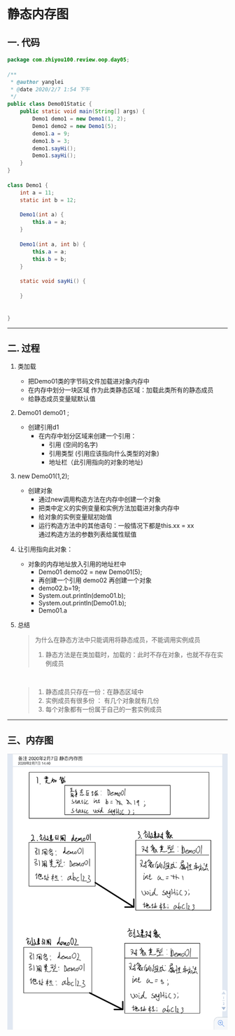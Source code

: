 # 静态内存图  
## 一. 代码
```java
package com.zhiyou100.review.oop.day05;

/**
 * @author yanglei
 * @date 2020/2/7 1:54 下午
 */
public class Demo01Static {
    public static void main(String[] args) {
        Demo1 demo1 = new Demo1(1, 2);
        Demo1 demo2 = new Demo1(5);
        demo1.a = 9;
        demo1.b = 3;
        demo1.sayHi();
        Demo1.sayHi();
    }
}

class Demo1 {
    int a = 11;
    static int b = 12;

    Demo1(int a) {
        this.a = a;
    }

    Demo1(int a, int b) {
        this.a = a;
        this.b = b;
    }

    static void sayHi() {

    }


}

```
***
## 二. 过程
1. 类加载
   * 把Demo01类的字节码文件加载进对象内存中
   * 在内存中划分一块区域 作为此类静态区域：加载此类所有的静态成员
   * 给静态成员变量赋默认值
   
1. Demo01 demo01 ; 
   * 创建引用d1
        * 在内存中划分区域来创建一个引用：
          * 引用 (空间的名字)
          * 引用类型 (引用应该指向什么类型的对象)
          * 地址栏（此引用指向的对象的地址)
          
1. new Demo01(1,2);
    * 创建对象
        * 通过new调用构造方法在内存中创建一个对象
        * 把类中定义的实例变量和实例方法加载进对象内存中
        * 给对象的实例变量赋初始值
        * 运行构造方法中的其他语句：一般情况下都是this.xx = xx 
              <br>通过构造方法的参数列表给属性赋值
            
1. 让引用指向此对象：
    * 对象的内存地址放入引用的地址栏中
        * Demo01 demo02 = new Demo01(5);
        * 再创建一个引用 demo02 再创建一个对象
        * demo02.b=19;
        * System.out.println(demo01.b);
        * System.out.println(Demo01.b);
        * Demo01.a
        
1. 总结
    > 为什么在静态方法中只能调用将静态成员，不能调用实例成员
    >  1. 静态方法是在类加载时，加载的：此时不存在对象，也就不存在实例成员
     <br> 
       
    > 1. 静态成员只存在一份：在静态区域中
    > 1. 实例成员有很多份 ： 有几个对象就有几份  
    > 1. 每个对象都有一份属于自己的一套实例成员                                                                                                         
***
## 三、内存图
![静态内存图](https://github.com/1123Javayanglei/myPicture/blob/master/images/staticPicture.png?raw=true)